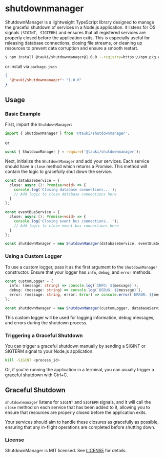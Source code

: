 # shutdownmanager

ShutdownManager is a lightweight TypeScript library designed to manage the graceful shutdown of services in a Node.js application.
It listens for OS signals `(SIGINT, SIGTERM)` and ensures that all registered services are properly closed before the application exits. 
This is especially useful for releasing database connections, closing file streams, or cleaning up resources to prevent data corruption and ensure a smooth restart.

```bash
$ npm install @tauki/shutdownmanager@1.0.0 --registry=https://npm.pkg.github.com
```

or install via `package.json`
```json
{
  "@tauki/shutdownmanager": "1.0.0"
}
```
## Usage

### Basic Example

First, import the `ShutdownManager`:

```typescript
import { ShutdownManager } from '@tauki/shutdownmanager';
```

or 

```javascript
const { ShutdownManager } = require('@tauki/shutdownmanager');
```

Next, initialize the `ShutdownManager` and add your services. Each service should have a `close` method which returns a Promise. This method will contain the logic to gracefully shut down the service.

```typescript
const databaseService = {
  close: async (): Promise<void> => {
    console.log('Closing database connections...');
    // Add logic to close database connections here
  }
};

const eventBusService = {
  close: async (): Promise<void> => {
    console.log('Closing event bus connections...');
    // Add logic to close event bus connections here
  }
};

const shutdownManager = new ShutdownManager(databaseService, eventBusService);
```

### Using a Custom Logger

To use a custom logger, pass it as the first argument to the `ShutdownManager` constructor. Ensure that your logger has `info`, `debug`, and `error` methods.

```typescript
const customLogger = {
  info: (message: string) => console.log(`INFO: ${message}`),
  debug: (message: string) => console.log(`DEBUG: ${message}`),
  error: (message: string, error: Error) => console.error(`ERROR: ${message}`, error),
};

const shutdownManager = new ShutdownManager(customLogger, databaseService, eventBusService);
```

This custom logger will be used for logging information, debug messages, and errors during the shutdown process.

### Triggering a Graceful Shutdown
   You can trigger a graceful shutdown manually by sending a SIGINT or SIGTERM signal to your Node.js application.

```bash
kill -SIGINT <process_id>
```
Or, if you're running the application in a terminal, you can usually trigger a graceful shutdown with Ctrl+C.

## Graceful Shutdown

`shutdownmanager` listens for `SIGINT` and `SIGTERM` signals, and it will call the `close` method on each service that has been added to it, allowing you to ensure that resources are properly closed before the application exits.

Your services should aim to handle these closures as gracefully as possible, ensuring that any in-flight operations are completed before shutting down.

### License
ShutdownManager is MIT licensed. See [LICENSE](LICENSE) for details.